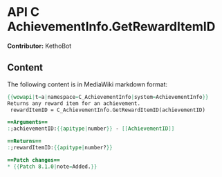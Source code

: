 # API C AchievementInfo.GetRewardItemID

**Contributor:** KethoBot

## Content

The following content is in MediaWiki markdown format:

```mediawiki
{{wowapi|t=a|namespace=C_AchievementInfo|system=AchievementInfo}}
Returns any reward item for an achievement.
 rewardItemID = C_AchievementInfo.GetRewardItemID(achievementID)

==Arguments==
:;achievementID:{{apitype|number}} - [[AchievementID]]

==Returns==
:;rewardItemID:{{apitype|number?}}

==Patch changes==
* {{Patch 8.1.0|note=Added.}}
```